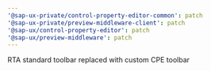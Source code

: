 ```yaml
---
'@sap-ux-private/control-property-editor-common': patch
'@sap-ux-private/preview-middleware-client': patch
'@sap-ux/control-property-editor': patch
'@sap-ux/preview-middleware': patch
---
```


RTA standard toolbar replaced with custom CPE toolbar
